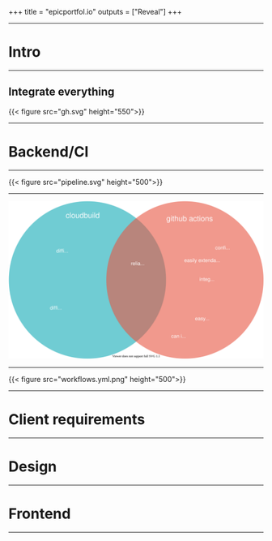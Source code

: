 +++
title = "epicportfol.io"
outputs = ["Reveal"]
+++

---
# Intro

---
## Integrate everything
{{< figure src="gh.svg" height="550">}}

---

# Backend/CI

---
{{< figure src="pipeline.svg" height="500">}}

---

![](cloudbuild-ghactions.svg)

---
{{< figure src="workflows.yml.png" height="500">}}


---
# Client requirements

---
# Design

---
# Frontend

---